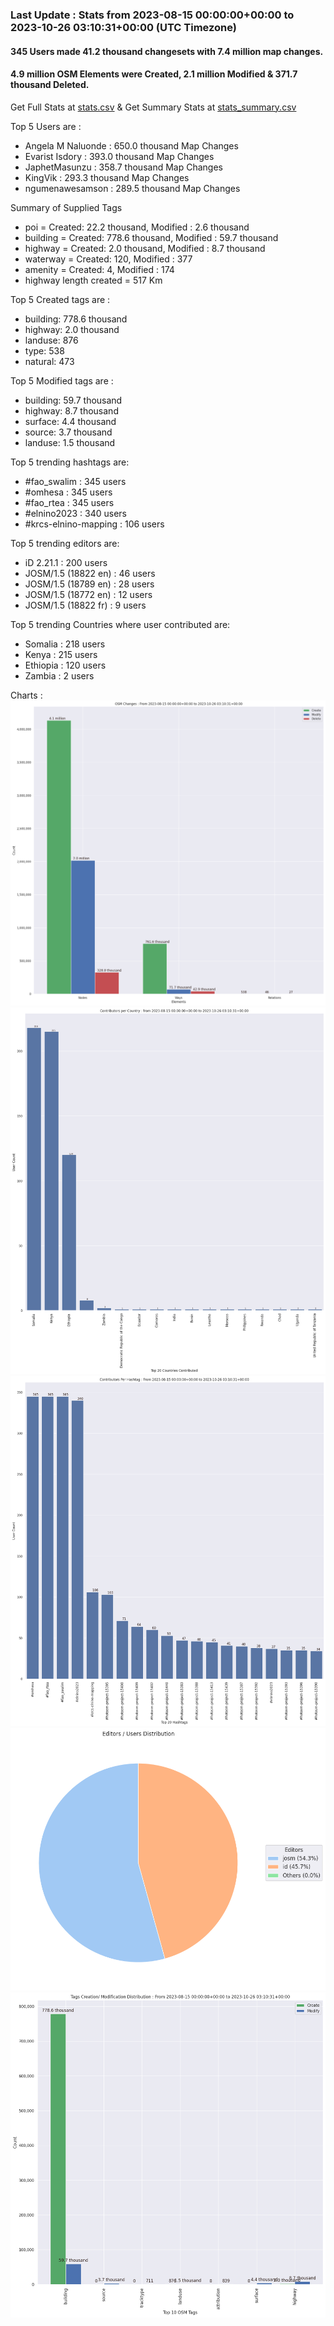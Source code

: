 ### Last Update : Stats from 2023-08-15 00:00:00+00:00 to 2023-10-26 03:10:31+00:00 (UTC Timezone)

#### 345 Users made 41.2 thousand changesets with 7.4 million map changes.
#### 4.9 million OSM Elements were Created, 2.1 million Modified & 371.7 thousand Deleted.
Get Full Stats at [stats.csv](/stats/elinino2023/Daily/stats.csv)
 & Get Summary Stats at [stats_summary.csv](/stats/elinino2023/Daily/stats_summary.csv)

Top 5 Users are : 
- Angela M Naluonde : 650.0 thousand Map Changes
- Evarist Isdory : 393.0 thousand Map Changes
- JaphetMasunzu : 358.7 thousand Map Changes
- KingVik : 293.3 thousand Map Changes
- ngumenawesamson : 289.5 thousand Map Changes

Summary of Supplied Tags
- poi = Created: 22.2 thousand, Modified : 2.6 thousand
- building = Created: 778.6 thousand, Modified : 59.7 thousand
- highway = Created: 2.0 thousand, Modified : 8.7 thousand
- waterway = Created: 120, Modified : 377
- amenity = Created: 4, Modified : 174
- highway length created = 517 Km


Top 5 Created tags are :
- building: 778.6 thousand
- highway: 2.0 thousand
- landuse: 876
- type: 538
- natural: 473


Top 5 Modified tags are :
- building: 59.7 thousand
- highway: 8.7 thousand
- surface: 4.4 thousand
- source: 3.7 thousand
- landuse: 1.5 thousand


Top 5 trending hashtags are:
- #fao_swalim : 345 users
- #omhesa : 345 users
- #fao_rtea : 345 users
- #elnino2023 : 340 users
- #krcs-elnino-mapping : 106 users


Top 5 trending editors are:
- iD 2.21.1 : 200 users
- JOSM/1.5 (18822 en) : 46 users
- JOSM/1.5 (18789 en) : 28 users
- JOSM/1.5 (18772 en) : 12 users
- JOSM/1.5 (18822 fr) : 9 users


Top 5 trending Countries where user contributed are:
- Somalia : 218 users
- Kenya : 215 users
- Ethiopia : 120 users
- Zambia : 2 users


 Charts : 
![Alt text](./stats_osm_changes.png) 
![Alt text](./stats_users_per_country.png) 
![Alt text](./stats_users_per_hashtag.png) 
![Alt text](./stats_editors_pie_chart.png) 
![Alt text](./stats_tags.png) 
